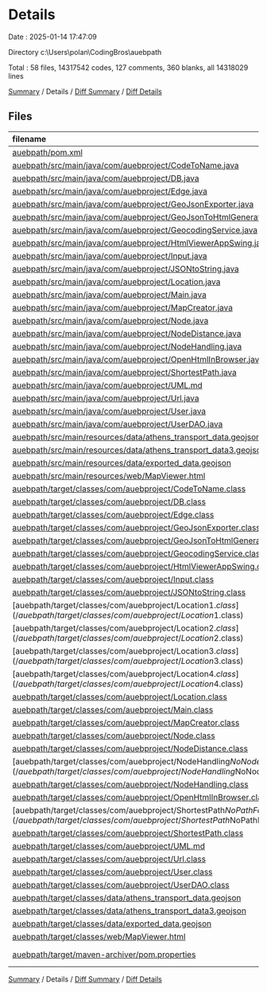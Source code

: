 # Details

Date : 2025-01-14 17:47:09

Directory c:\\Users\\polan\\CodingBros\\auebpath

Total : 58 files,  14317542 codes, 127 comments, 360 blanks, all 14318029 lines

[Summary](results.md) / Details / [Diff Summary](diff.md) / [Diff Details](diff-details.md)

## Files
| filename | language | code | comment | blank | total |
| :--- | :--- | ---: | ---: | ---: | ---: |
| [auebpath/pom.xml](/auebpath/pom.xml) | XML | 49 | 0 | 5 | 54 |
| [auebpath/src/main/java/com/auebproject/CodeToName.java](/auebpath/src/main/java/com/auebproject/CodeToName.java) | Java | 54 | 0 | 9 | 63 |
| [auebpath/src/main/java/com/auebproject/DB.java](/auebpath/src/main/java/com/auebproject/DB.java) | Java | 36 | 23 | 24 | 83 |
| [auebpath/src/main/java/com/auebproject/Edge.java](/auebpath/src/main/java/com/auebproject/Edge.java) | Java | 24 | 0 | 7 | 31 |
| [auebpath/src/main/java/com/auebproject/GeoJsonExporter.java](/auebpath/src/main/java/com/auebproject/GeoJsonExporter.java) | Java | 103 | 8 | 14 | 125 |
| [auebpath/src/main/java/com/auebproject/GeoJsonToHtmlGenerator.java](/auebpath/src/main/java/com/auebproject/GeoJsonToHtmlGenerator.java) | Java | 41 | 7 | 12 | 60 |
| [auebpath/src/main/java/com/auebproject/GeocodingService.java](/auebpath/src/main/java/com/auebproject/GeocodingService.java) | Java | 36 | 5 | 7 | 48 |
| [auebpath/src/main/java/com/auebproject/HtmlViewerAppSwing.java](/auebpath/src/main/java/com/auebproject/HtmlViewerAppSwing.java) | Java | 29 | 2 | 8 | 39 |
| [auebpath/src/main/java/com/auebproject/Input.java](/auebpath/src/main/java/com/auebproject/Input.java) | Java | 21 | 0 | 3 | 24 |
| [auebpath/src/main/java/com/auebproject/JSONtoString.java](/auebpath/src/main/java/com/auebproject/JSONtoString.java) | Java | 43 | 0 | 5 | 48 |
| [auebpath/src/main/java/com/auebproject/Location.java](/auebpath/src/main/java/com/auebproject/Location.java) | Java | 292 | 0 | 62 | 354 |
| [auebpath/src/main/java/com/auebproject/Main.java](/auebpath/src/main/java/com/auebproject/Main.java) | Java | 7 | 0 | 3 | 10 |
| [auebpath/src/main/java/com/auebproject/MapCreator.java](/auebpath/src/main/java/com/auebproject/MapCreator.java) | Java | 73 | 9 | 17 | 99 |
| [auebpath/src/main/java/com/auebproject/Node.java](/auebpath/src/main/java/com/auebproject/Node.java) | Java | 24 | 0 | 7 | 31 |
| [auebpath/src/main/java/com/auebproject/NodeDistance.java](/auebpath/src/main/java/com/auebproject/NodeDistance.java) | Java | 9 | 0 | 2 | 11 |
| [auebpath/src/main/java/com/auebproject/NodeHandling.java](/auebpath/src/main/java/com/auebproject/NodeHandling.java) | Java | 86 | 1 | 20 | 107 |
| [auebpath/src/main/java/com/auebproject/OpenHtmlInBrowser.java](/auebpath/src/main/java/com/auebproject/OpenHtmlInBrowser.java) | Java | 13 | 0 | 3 | 16 |
| [auebpath/src/main/java/com/auebproject/ShortestPath.java](/auebpath/src/main/java/com/auebproject/ShortestPath.java) | Java | 119 | 14 | 28 | 161 |
| [auebpath/src/main/java/com/auebproject/UML.md](/auebpath/src/main/java/com/auebproject/UML.md) | Markdown | 34 | 0 | 8 | 42 |
| [auebpath/src/main/java/com/auebproject/Url.java](/auebpath/src/main/java/com/auebproject/Url.java) | Java | 36 | 6 | 12 | 54 |
| [auebpath/src/main/java/com/auebproject/User.java](/auebpath/src/main/java/com/auebproject/User.java) | Java | 45 | 9 | 17 | 71 |
| [auebpath/src/main/java/com/auebproject/UserDAO.java](/auebpath/src/main/java/com/auebproject/UserDAO.java) | Java | 140 | 41 | 67 | 248 |
| [auebpath/src/main/resources/data/athens\_transport\_data.geojson](/auebpath/src/main/resources/data/athens_transport_data.geojson) | JSON | 2,524,714 | 0 | 0 | 2,524,714 |
| [auebpath/src/main/resources/data/athens\_transport\_data3.geojson](/auebpath/src/main/resources/data/athens_transport_data3.geojson) | JSON | 4,632,891 | 0 | 0 | 4,632,891 |
| [auebpath/src/main/resources/data/exported\_data.geojson](/auebpath/src/main/resources/data/exported_data.geojson) | JSON | 1 | 0 | 0 | 1 |
| [auebpath/src/main/resources/web/MapViewer.html](/auebpath/src/main/resources/web/MapViewer.html) | HTML | 22 | 0 | 3 | 25 |
| [auebpath/target/classes/com/auebproject/CodeToName.class](/auebpath/target/classes/com/auebproject/CodeToName.class) | Java | 33 | 0 | 0 | 33 |
| [auebpath/target/classes/com/auebproject/DB.class](/auebpath/target/classes/com/auebproject/DB.class) | Java | 28 | 0 | 0 | 28 |
| [auebpath/target/classes/com/auebproject/Edge.class](/auebpath/target/classes/com/auebproject/Edge.class) | Java | 10 | 0 | 0 | 10 |
| [auebpath/target/classes/com/auebproject/GeoJsonExporter.class](/auebpath/target/classes/com/auebproject/GeoJsonExporter.class) | Java | 53 | 0 | 3 | 56 |
| [auebpath/target/classes/com/auebproject/GeoJsonToHtmlGenerator.class](/auebpath/target/classes/com/auebproject/GeoJsonToHtmlGenerator.class) | Java | 38 | 2 | 2 | 42 |
| [auebpath/target/classes/com/auebproject/GeocodingService.class](/auebpath/target/classes/com/auebproject/GeocodingService.class) | Java | 38 | 0 | 0 | 38 |
| [auebpath/target/classes/com/auebproject/HtmlViewerAppSwing.class](/auebpath/target/classes/com/auebproject/HtmlViewerAppSwing.class) | Java | 35 | 0 | 0 | 35 |
| [auebpath/target/classes/com/auebproject/Input.class](/auebpath/target/classes/com/auebproject/Input.class) | Java | 20 | 0 | 0 | 20 |
| [auebpath/target/classes/com/auebproject/JSONtoString.class](/auebpath/target/classes/com/auebproject/JSONtoString.class) | Java | 34 | 0 | 0 | 34 |
| [auebpath/target/classes/com/auebproject/Location$1.class](/auebpath/target/classes/com/auebproject/Location$1.class) | Java | 19 | 0 | 0 | 19 |
| [auebpath/target/classes/com/auebproject/Location$2.class](/auebpath/target/classes/com/auebproject/Location$2.class) | Java | 18 | 0 | 0 | 18 |
| [auebpath/target/classes/com/auebproject/Location$3.class](/auebpath/target/classes/com/auebproject/Location$3.class) | Java | 18 | 0 | 0 | 18 |
| [auebpath/target/classes/com/auebproject/Location$4.class](/auebpath/target/classes/com/auebproject/Location$4.class) | Java | 20 | 0 | 0 | 20 |
| [auebpath/target/classes/com/auebproject/Location.class](/auebpath/target/classes/com/auebproject/Location.class) | Java | 211 | 0 | 0 | 211 |
| [auebpath/target/classes/com/auebproject/Main.class](/auebpath/target/classes/com/auebproject/Main.class) | Java | 10 | 0 | 0 | 10 |
| [auebpath/target/classes/com/auebproject/MapCreator.class](/auebpath/target/classes/com/auebproject/MapCreator.class) | Java | 58 | 0 | 0 | 58 |
| [auebpath/target/classes/com/auebproject/Node.class](/auebpath/target/classes/com/auebproject/Node.class) | Java | 9 | 0 | 0 | 9 |
| [auebpath/target/classes/com/auebproject/NodeDistance.class](/auebpath/target/classes/com/auebproject/NodeDistance.class) | Java | 6 | 0 | 0 | 6 |
| [auebpath/target/classes/com/auebproject/NodeHandling$NoNodeFoundException.class](/auebpath/target/classes/com/auebproject/NodeHandling$NoNodeFoundException.class) | Java | 7 | 0 | 0 | 7 |
| [auebpath/target/classes/com/auebproject/NodeHandling.class](/auebpath/target/classes/com/auebproject/NodeHandling.class) | Java | 59 | 0 | 0 | 59 |
| [auebpath/target/classes/com/auebproject/OpenHtmlInBrowser.class](/auebpath/target/classes/com/auebproject/OpenHtmlInBrowser.class) | Java | 14 | 0 | 0 | 14 |
| [auebpath/target/classes/com/auebproject/ShortestPath$NoPathFoundException.class](/auebpath/target/classes/com/auebproject/ShortestPath$NoPathFoundException.class) | Java | 7 | 0 | 0 | 7 |
| [auebpath/target/classes/com/auebproject/ShortestPath.class](/auebpath/target/classes/com/auebproject/ShortestPath.class) | Java | 75 | 0 | 0 | 75 |
| [auebpath/target/classes/com/auebproject/UML.md](/auebpath/target/classes/com/auebproject/UML.md) | Markdown | 34 | 0 | 8 | 42 |
| [auebpath/target/classes/com/auebproject/Url.class](/auebpath/target/classes/com/auebproject/Url.class) | Java | 32 | 0 | 0 | 32 |
| [auebpath/target/classes/com/auebproject/User.class](/auebpath/target/classes/com/auebproject/User.class) | Java | 23 | 0 | 0 | 23 |
| [auebpath/target/classes/com/auebproject/UserDAO.class](/auebpath/target/classes/com/auebproject/UserDAO.class) | Java | 60 | 0 | 0 | 60 |
| [auebpath/target/classes/data/athens\_transport\_data.geojson](/auebpath/target/classes/data/athens_transport_data.geojson) | JSON | 2,524,714 | 0 | 0 | 2,524,714 |
| [auebpath/target/classes/data/athens\_transport\_data3.geojson](/auebpath/target/classes/data/athens_transport_data3.geojson) | JSON | 4,632,891 | 0 | 0 | 4,632,891 |
| [auebpath/target/classes/data/exported\_data.geojson](/auebpath/target/classes/data/exported_data.geojson) | JSON | 1 | 0 | 0 | 1 |
| [auebpath/target/classes/web/MapViewer.html](/auebpath/target/classes/web/MapViewer.html) | HTML | 22 | 0 | 3 | 25 |
| [auebpath/target/maven-archiver/pom.properties](/auebpath/target/maven-archiver/pom.properties) | Java Properties | 3 | 0 | 1 | 4 |

[Summary](results.md) / Details / [Diff Summary](diff.md) / [Diff Details](diff-details.md)